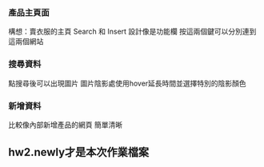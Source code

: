 ### 產品主頁面
構想：賣衣服的主頁
Search 和 Insert 設計像是功能欄 按這兩個鍵可以分別連到這兩個網站

### 搜尋資料
點搜尋後可以出現圖片 圖片陰影處使用hover延長時間並選擇特別的陰影顏色

### 新增資料
比較像內部新增產品的網頁 簡單清晰

## hw2.newly才是本次作業檔案




